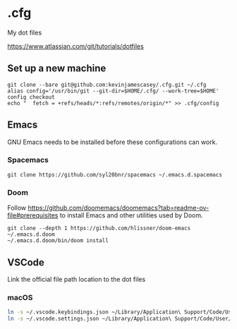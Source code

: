 # .cfg

My dot files

https://www.atlassian.com/git/tutorials/dotfiles

## Set up a new machine
```
git clone --bare git@github.com:kevinjamescasey/.cfg.git ~/.cfg
alias config='/usr/bin/git --git-dir=$HOME/.cfg/ --work-tree=$HOME'
config checkout
echo "  fetch = +refs/heads/*:refs/remotes/origin/*" >> .cfg/config
```

## Emacs
GNU Emacs needs to be installed before these configurations can work.

### Spacemacs
```
git clone https://github.com/syl20bnr/spacemacs ~/.emacs.d.spacemacs
```
### Doom  
Follow https://github.com/doomemacs/doomemacs?tab=readme-ov-file#prerequisites to install Emacs and other utilities used by Doom.
```
git clone --depth 1 https://github.com/hlissner/doom-emacs ~/.emacs.d.doom
~/.emacs.d.doom/bin/doom install
```

## VSCode

Link the official file path location to the dot files

### macOS

``` sh
ln -s ~/.vscode.keybindings.json ~/Library/Application\ Support/Code/User/keybindings.json
ln -s ~/.vscode.settings.json ~/Library/Application\ Support/Code/User/settings.json
```
